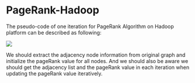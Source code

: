 # PageRank-Hadoop

The pseudo-code of one iteration for PageRank Algorithm on Hadoop platform can be described as following:

 ![](https://oh1ulkf4j.qnssl.com/Screen%20Shot%202017-08-31%20at%208.46.44%20PM.png)
 
 We should extract the adjacency node information from original graph and initialize the pageRank value for all nodes. And we should also be aware we should get the adjacency list and the pageRank value in each iteration when updating the pageRank value iteratively.
